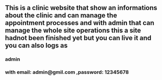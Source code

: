 <h2>This is a clinic website that show an informations about the clinic and can manage the appointment processes and with admin that can manage the whole site operations
this a site hadnot been finished yet but you can live it and you can also logs as</h2> <h3>admin<h3> with email: admin@gmil.com ,password: 12345678
